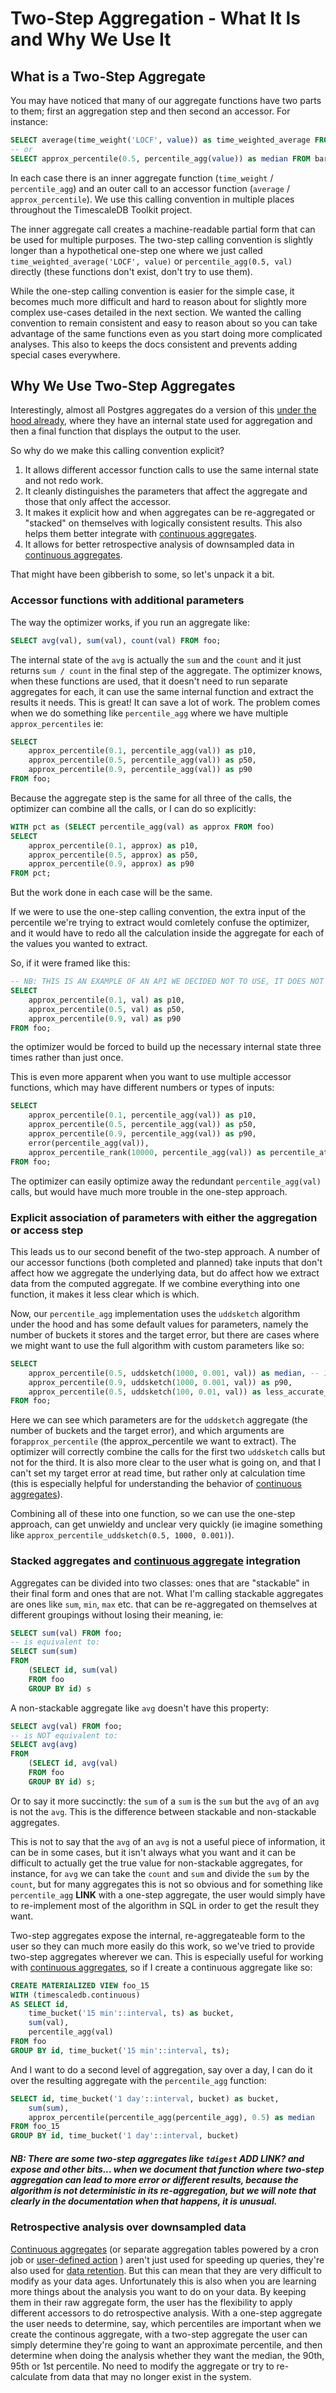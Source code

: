 # Two-Step Aggregation - What It Is and Why We Use It

## What is a Two-Step Aggregate <a id="two-step-description"></a>
You may have noticed that many of our aggregate functions have two parts to them; first an aggregation step and then second an accessor. For instance:

```SQL , ignore
SELECT average(time_weight('LOCF', value)) as time_weighted_average FROM foo;
-- or
SELECT approx_percentile(0.5, percentile_agg(value)) as median FROM bar;
```

In each case there is an inner aggregate function (`time_weight` / `percentile_agg`) and an outer call to an accessor function (`average` / `approx_percentile`). We use this calling convention in multiple places throughout the TimescaleDB Toolkit project.

The inner aggregate call creates a machine-readable partial form that can be used for multiple purposes. The two-step calling convention is slightly longer than a hypothetical one-step one where we just called `time_weighted_average('LOCF', value)` or `percentile_agg(0.5, val)` directly (these functions don't exist, don't try to use them).

While the one-step calling convention is easier for the simple case, it becomes much more difficult and hard to reason about for slightly more complex use-cases detailed in the next section. We wanted the calling convention to remain consistent and easy to reason about so you can take advantage of the same functions even as you start doing more complicated analyses.  This also to keeps the docs consistent and prevents adding special cases everywhere.

## Why We Use Two-Step Aggregates <a id="two-step-philosophy"></a>
Interestingly, almost all Postgres aggregates do a version of this [under the hood already](https://www.postgresql.org/docs/current/xaggr.html), where they have an internal state used for aggregation and then a final function that displays the output to the user.

So why do we make this calling convention explicit?

1) It allows different accessor function calls to use the same internal state and not redo work.
2) It cleanly distinguishes the parameters that affect the aggregate and those that only affect the accessor.
3) It makes it explicit how and when aggregates can be re-aggregated or "stacked" on themselves with logically consistent results. This also helps them better integrate with [continuous aggregates](https://docs.timescale.com/latest/using-timescaledb/continuous-aggregates).
4) It allows for better retrospective analysis of downsampled data in [continuous aggregates](https://docs.timescale.com/latest/using-timescaledb/continuous-aggregates).

That might have been gibberish to some, so let's unpack it a bit.

### Accessor functions with additional parameters <a id="philosophy-accessor-funcs"></a>
The way the optimizer works, if you run an aggregate like:
```SQL , ignore
SELECT avg(val), sum(val), count(val) FROM foo;
```
The internal state of the `avg` is actually the `sum` and the `count` and it just returns `sum / count` in the final step of the aggregate. The optimizer knows, when these functions are used, that it doesn't need to run separate aggregates for each, it can use the same internal function and extract the results it needs. This is great! It can save a lot of work. The problem comes when we do something like `percentile_agg` where we have multiple `approx_percentiles` ie:

```SQL , ignore
SELECT
    approx_percentile(0.1, percentile_agg(val)) as p10,
    approx_percentile(0.5, percentile_agg(val)) as p50,
    approx_percentile(0.9, percentile_agg(val)) as p90
FROM foo;
```
Because the aggregate step is the same for all three of the calls, the optimizer can combine all the calls, or I can do so explicitly:

```SQL , ignore
WITH pct as (SELECT percentile_agg(val) as approx FROM foo)
SELECT
    approx_percentile(0.1, approx) as p10,
    approx_percentile(0.5, approx) as p50,
    approx_percentile(0.9, approx) as p90
FROM pct;
```
But the work done in each case will be the same.

If we were to use the one-step calling convention, the extra input of the percentile we're trying to extract would comletely confuse the optimizer, and it would have to redo all the calculation inside the aggregate for each of the values you wanted to extract.

So, if it were framed like this:
```SQL , ignore
-- NB: THIS IS AN EXAMPLE OF AN API WE DECIDED NOT TO USE, IT DOES NOT WORK
SELECT
    approx_percentile(0.1, val) as p10,
    approx_percentile(0.5, val) as p50,
    approx_percentile(0.9, val) as p90
FROM foo;
```
the optimizer would be forced to build up the necessary internal state three times rather than just once.

This is even more apparent when you want to use multiple accessor functions, which may have different numbers or types of inputs:

```SQL , ignore
SELECT
    approx_percentile(0.1, percentile_agg(val)) as p10,
    approx_percentile(0.5, percentile_agg(val)) as p50,
    approx_percentile(0.9, percentile_agg(val)) as p90,
    error(percentile_agg(val)),
    approx_percentile_rank(10000, percentile_agg(val)) as percentile_at_threshold
FROM foo;
```
The optimizer can easily optimize away the redundant `percentile_agg(val)` calls, but would have much more trouble in the one-step approach.

### Explicit association of parameters with either the aggregation or access step <a id="philosophy-explicit-association"></a>
This leads us to our second benefit of the two-step approach. A number of our accessor functions (both completed and planned) take inputs that don't affect how we aggregate the underlying data, but do affect how we extract data from the computed aggregate. If we combine everything into one function, it makes it less clear which is which.

Now, our `percentile_agg` implementation uses the `uddsketch` algorithm under the hood and has some default values for parameters, namely the number of buckets it stores and the target error, but there are cases where we might want to use the full algorithm with custom parameters like so:
```SQL , ignore
SELECT
    approx_percentile(0.5, uddsketch(1000, 0.001, val)) as median, -- 1000 buckets, 0.001 relative error target
    approx_percentile(0.9, uddsketch(1000, 0.001, val)) as p90,
    approx_percentile(0.5, uddsketch(100, 0.01, val)) as less_accurate_median -- modify the terms for the aggregate get a new approximation
FROM foo;
```
Here we can see which parameters are for the `uddsketch` aggregate (the number of buckets and the target error), and which arguments are for`approx_percentile` (the approx_percentile we want to extract). The optimizer will correctly combine the calls for the first two `uddsketch` calls but not for the third. It is also more clear to the user what is going on, and that I can't set my target error at read time, but rather only at calculation time (this is especially helpful for understanding the behavior of [continuous aggregates](https://docs.timescale.com/latest/using-timescaledb/continuous-aggregates)).

Combining all of these into one function, so we can use the one-step approach, can get unwieldy and unclear very quickly (ie imagine something like `approx_percentile_uddsketch(0.5, 1000, 0.001)`).
<br>
### Stacked aggregates and [continuous aggregate](https://docs.timescale.com/latest/using-timescaledb/continuous-aggregates) integration <a id="philosophy-reagg"></a>
Aggregates can be divided into two classes: ones that are "stackable" in their final form and ones that are not.
What I'm calling stackable aggregates are ones like `sum`, `min`, `max` etc. that can be re-aggregated on themselves at different groupings without losing their meaning, ie:

```SQL , ignore
SELECT sum(val) FROM foo;
-- is equivalent to:
SELECT sum(sum)
FROM
    (SELECT id, sum(val)
    FROM foo
    GROUP BY id) s
```

A non-stackable aggregate like `avg` doesn't have this property:
```SQL , ignore
SELECT avg(val) FROM foo;
-- is NOT equivalent to:
SELECT avg(avg)
FROM
    (SELECT id, avg(val)
    FROM foo
    GROUP BY id) s;
```

Or to say it more succinctly: the `sum` of a `sum` is the `sum` but the `avg` of an `avg` is not the `avg`. This is the difference between stackable and non-stackable aggregates.

This is not to say that the `avg` of an `avg` is not a useful piece of information, it can be in some cases, but it isn't always what you want and it can be difficult to actually get the true value for non-stackable aggregates, for instance, for `avg` we can take the `count` and `sum` and divide the `sum` by the `count`, but for many aggregates this is not so obvious and for something like `percentile_agg` __LINK__ with a one-step aggregate, the user would simply have to re-implement most of the algorithm in SQL in order to get the result they want.

Two-step aggregates expose the internal, re-aggregateable form to the user so they can much more easily do this work, so we've tried to provide two-step aggregates wherever we can. This is especially useful for working with [continuous aggregates](https://docs.timescale.com/latest/using-timescaledb/continuous-aggregates), so if I create a continuous aggregate like so:

```SQL , ignore
CREATE MATERIALIZED VIEW foo_15
WITH (timescaledb.continuous)
AS SELECT id,
    time_bucket('15 min'::interval, ts) as bucket,
    sum(val),
    percentile_agg(val)
FROM foo
GROUP BY id, time_bucket('15 min'::interval, ts);
```

And I want to do a second level of aggregation, say over a day, I can do it over the resulting aggregate with the `percentile_agg` function:
```SQL , ignore
SELECT id, time_bucket('1 day'::interval, bucket) as bucket,
    sum(sum),
    approx_percentile(percentile_agg(percentile_agg), 0.5) as median
FROM foo_15
GROUP BY id, time_bucket('1 day'::interval, bucket)
```


##### NB: There are some two-step aggregates like `tdigest` __ADD LINK? and expose and other bits...__ when we document that function where two-step aggregation can lead to more error or different results, because the algorithm is not deterministic in its re-aggregation, but we will note that clearly in the documentation when that happens, it is unusual.

### Retrospective analysis over downsampled data <a id="philosophy-retro"></a>
[Continuous aggregates](https://docs.timescale.com/latest/using-timescaledb/continuous-aggregates) (or separate aggregation tables powered by a cron job or [user-defined action]( __LINK__ ) ) aren't just used for speeding up queries, they're also used for [data retention]( __LINK__ ). But this can mean that they are very difficult to modify as your data ages. Unfortunately this is also when you are learning more things about the analysis you want to do on your data. By keeping them in their raw aggregate form, the user has the flexibility to apply different accessors to do retrospective analysis. With a one-step aggregate the user needs to determine, say, which percentiles are important when we create the continous aggregate, with a two-step aggregate the user can simply determine they're going to want an approximate percentile, and then determine when doing the analysis whether they want the median, the 90th, 95th or 1st percentile. No need to modify the aggregate or try to re-calculate from data that may no longer exist in the system.
